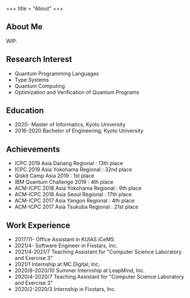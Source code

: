 +++
title = "About"
+++

## About Me

WIP.

## Research Interest
* Quantum Programming Languages
* Type Systems
* Quantum Computing
* Optimization and Verification of Quantum Programs


## Education
* 2020- Master of Informatics, Kyoto University
* 2016-2020 Bachelor of Engineering, Kyoto University


## Achievements
* ICPC 2019 Asia Danang Regional : 13th place
* ICPC 2019 Asia Yokohama Regional : 32nd place
* Qiskit Camp Asia 2019 : 1st place
* IBM Quantum Challenge 2019 : 4th place
* ACM-ICPC 2018 Asia Yokohama Regional : 9th place
* ACM-ICPC 2018 Asia Seoul Regional : 17th place
* ACM-ICPC 2017 Asia Yangon Regional : 4th place
* ACM-ICPC 2017 Asia Tsukuba Regional : 21st place


## Work Experience
* 2017/11- Office Assistant in KUIAS iCeMS
* 2021/4- Software Engineer in Fixstars, Inc.
* 2021/4-2021/7 Teaching Assistant for "Computer Science Laboratory and Exercise 3"
* 2021/1 Internship at MC Digital, Inc.
* 2020/8-2020/10 Summer Internship at LeapMind, Inc.
* 2020/4-2020/7 Teaching Assistant for "Computer Science Laboratory and Exercise 3"
* 2020/2-2020/3 Internship in Fixstars, Inc.
